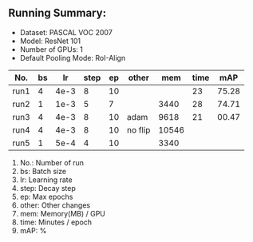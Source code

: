 ## Running Summary:
* Dataset: PASCAL VOC 2007
* Model: ResNet 101
* Number of GPUs: 1
* Default Pooling Mode: RoI-Align

No. | bs | lr | step | ep | other | mem | time | mAP
----|----|----|----|----|----|----|----|----
run1 | 4 | 4e-3 | 8 | 10 |      |      | 23 | 75.28
run2 | 1 | 1e-3 | 5 | 7  |      | 3440 | 28 | 74.71
run3 | 4 | 4e-3 | 8 | 10 | adam | 9618 | 21 | 00.47
run4 | 4 | 4e-3 | 8 | 10 | no flip | 10546 |   |
run5 | 1 | 5e-4 | 4 | 10 |     | 3340  |   |

1. No.: Number of run
2. bs: Batch size
3. lr: Learning rate
4. step: Decay step
5. ep: Max epochs
6. other: Other changes
7. mem: Memory(MB) / GPU
8. time: Minutes / epoch
9. mAP: %
